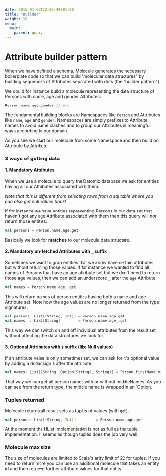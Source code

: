 ```yaml
---
date: 2015-01-02T22:06:44+01:00
title: "Builder"
weight: 10
menu:
  main:
    parent: query
---
```


# Attribute builder pattern

When we have defined a schema, Molecule generates the necessary boilerplate code so that we can build "molecular data structures" by building sequences of Attributes separated with dots (the "builder pattern").

We could for instance build a molecule representing the data structure of Persons with name, age and gender Attributes:

```scala
Person.name.age.gender // etc
```
The fundamental building blocks are Namespaces like `Person` and Attributes like `name`, `age` and `gender`. Namespaces are simply prefixes to Attribute names to avoid name clashes and to group our Attributes in meaningful ways according to our domain.

As you see we start our molecule from some Namespace and then build on Attribute by Attribute.


### 3 ways of getting data

#### 1. Mandatory Attributes

When we use a molecule to query the Datomic database we ask for entities having all our Attributes associated with them. 

_Note that this is different from selecting rows from a sql table where you can also get null values back!_ 

If for instance we have entities representing Persons in our data set that haven't got any age Attribute associated with them then this query will _not_ return those entities:

```scala
val persons = Person.name.age.get
```
Basically we look for **matches** to our molecule data structure.


#### 2. Mandatory un-fetched Attributes with `_` suffix

Sometimes we want to grap entities that we _know_ have certain attributes, but without returning those values. If for instance we wanted to find all names of Persons that have an age attribute set but we don't need to return those age values, then we can add an underscore `_` after the `age` Attribute:

```scala
val names = Person.name.age_.get
```
This will return names of person entities having both a name and age Attribute set. Note how the age values are no longer returned from the type signatures:

```scala
val persons: List[(String, Int)] = Person.name.age.get
val names  : List[String]        = Person.name.age_.get
```
This way we can switch on and off individual attributes from the result set without affecting the data structures we look for.


#### 3. Optional Attributes with `$` suffix (like Null values)

If an attribute value is only sometimes set, we can ask for it's optional value by adding a dollar sign `$` after the attribute:

```scala
val names: List[(String, Option[String], String)] = Person.firstName.middleName$.lastName.get
```
That way we can get all person names with or without middleNames. As you can see from the return type, the middle name is wrapped in an `Option.


### Tuples returned

Molecule returns all result sets as tuples of values (with `get`).

```scala
val persons: List[(String, Int)]         = Person.name.age.get
```
At the moment the HList implementation is not as full as the tuple implementation. It seems as though tuples does the job very well.

### Molecule max size
The size of molecules are limited to Scala's arity limit of 22 for tuples. If you need to return more you can use an additional molecule
that takes an entity id and then retrieve further attribute values for that entity.